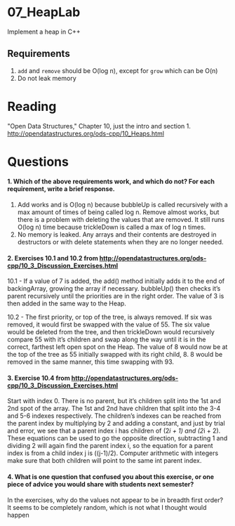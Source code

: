 07_HeapLab
==============

Implement a heap in C++

Requirements
------------

1. `add` and `remove` should be O(log n), except for `grow` which can be O(n)
2. Do not leak memory

Reading
=======
"Open Data Structures," Chapter 10, just the intro and section 1. http://opendatastructures.org/ods-cpp/10_Heaps.html

Questions
=========

#### 1. Which of the above requirements work, and which do not? For each requirement, write a brief response.

1. Add works and is O(log n) because bubbleUp is called recursively with a max amount of times of being called log n. Remove almost works, but there is a problem with deleting the values that are removed.  It still runs O(log n) time because trickleDown is called a max of log n times.
2. No memory is leaked.  Any arrays and their contents are destroyed in destructors or with delete statements when they are no longer needed.

#### 2. Exercises 10.1 and 10.2 from http://opendatastructures.org/ods-cpp/10_3_Discussion_Exercises.html

10.1 - If a value of 7 is added, the add() method initially adds it to the end of backingArray, growing the array if necessary.  bubbleUp() then checks it’s parent recursively until the priorities are in the right order.  The value of 3 is then added in the same way to the Heap.

10.2 - The first priority, or top of the tree, is always removed.  If six was removed, it would first be swapped with the value of 55.  The six value would be deleted from the tree, and then trickleDown would recursively compare 55 with it’s children and swap along the way until it is in the correct, farthest left open spot on the Heap.  The value of 8 would now be at the top of the tree as 55 initially swapped with its right child, 8.  8 would be removed in the same manner, this time swapping with 93.  

#### 3. Exercise 10.4 from http://opendatastructures.org/ods-cpp/10_3_Discussion_Exercises.html
Start with index 0.  There is no parent, but it’s children split into the 1st and 2nd spot of the array.  The 1st and 2nd have children that split into the 3-4 and 5-6 indexes respectively.  The children’s indexes can be reached from the parent index by multiplying by 2 and adding a constant, and just by trial and error, we see that a parent index i has children of (2*i + 1) and (2*i + 2). These equations can be used to go the opposite direction, subtracting 1 and dividing 2 will again find the parent index i, so the equation for a parent index is from a child index j is ((j-1)/2).  Computer arithmetic with integers make sure that both children will point to the same int parent index.

#### 4. What is one question that confused you about this exercise, or one piece of advice you would share with students next semester?

In the exercises, why do the values not appear to be in breadth first order?  It seems to be completely random, which is not what I thought would happen